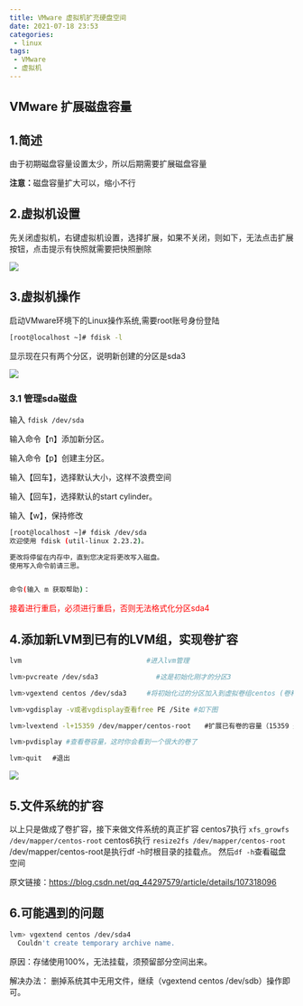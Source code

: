 ```yaml
---
title: VMware 虚拟机扩充硬盘空间
date: 2021-07-18 23:53
categories:
 - linux
tags:
 - VMware
 - 虚拟机
---
```


## VMware 扩展磁盘容量

## 1.简述

由于初期磁盘容量设置太少，所以后期需要扩展磁盘容量

<b>注意：</b>磁盘容量扩大可以，缩小不行

## 2.虚拟机设置

先关闭虚拟机，右键虚拟机设置，选择扩展，如果不关闭，则如下，无法点击扩展按钮，点击提示有快照就需要把快照删除

![](https://19-blog.oss-cn-shenzhen.aliyuncs.com/20210701160612.png)

## 3.虚拟机操作

启动VMware环境下的Linux操作系统,需要root账号身份登陆

```bash
[root@localhost ~]# fdisk -l
```

显示现在只有两个分区，说明新创建的分区是sda3

![](https://19-blog.oss-cn-shenzhen.aliyuncs.com/20210701160846.png)

### 3.1 管理sda磁盘

输入 `fdisk /dev/sda`

输入命令【n】添加新分区。

输入命令【p】创建主分区。

输入【回车】，选择默认大小，这样不浪费空间

输入【回车】，选择默认的start cylinder。

输入【w】，保持修改

```bash
[root@localhost ~]# fdisk /dev/sda
欢迎使用 fdisk (util-linux 2.23.2)。

更改将停留在内存中，直到您决定将更改写入磁盘。
使用写入命令前请三思。


命令(输入 m 获取帮助)：
```

<font  color='red'>接着进行重启，必须进行重启，否则无法格式化分区sda4</font>

## 4.添加新LVM到已有的LVM组，实现卷扩容

```bash
lvm　　　　　　　　　　　　           #进入lvm管理

lvm>pvcreate /dev/sda3　　           #这是初始化刚才的分区3

lvm>vgextend centos /dev/sda3     #将初始化过的分区加入到虚拟卷组centos (卷和卷组的命令可以通过 vgdisplay )

lvm>vgdisplay -v或者vgdisplay查看free PE /Site #如下图

lvm>lvextend -l+15359 /dev/mapper/centos-root　　#扩展已有卷的容量（15359 是通过vgdisplay查看free PE /Site的大小）

lvm>pvdisplay #查看卷容量，这时你会看到一个很大的卷了

lvm>quit 　#退出
```

![](https://19-blog.oss-cn-shenzhen.aliyuncs.com/20211122101325.png)

## 5.文件系统的扩容

以上只是做成了卷扩容，接下来做文件系统的真正扩容
centos7执行
`xfs_growfs /dev/mapper/centos-root`
centos6执行
`resize2fs /dev/mapper/centos-root`
/dev/mapper/centos-root是执行df -h时根目录的挂载点。
然后`df -h`查看磁盘空间

原文链接：https://blog.csdn.net/qq_44297579/article/details/107318096

## 6.可能遇到的问题

```bash
lvm> vgextend centos /dev/sda4
  Couldn't create temporary archive name.
```

原因：存储使用100%，无法挂载，须预留部分空间出来。

解决办法：
删掉系统其中无用文件，继续（vgextend centos /dev/sdb）操作即可。